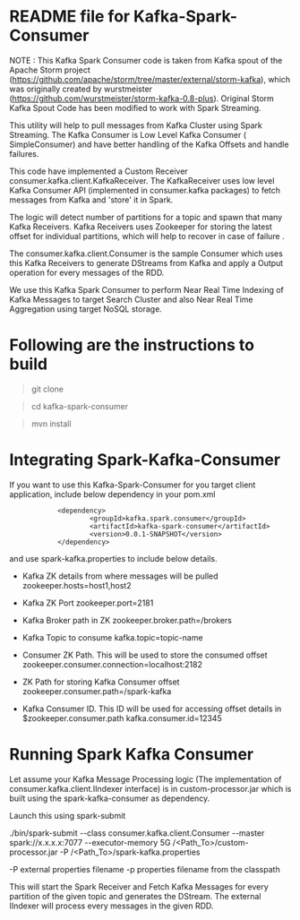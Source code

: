 README file for Kafka-Spark-Consumer
===================================

NOTE : This Kafka Spark Consumer code is taken from Kafka spout of the Apache Storm project (https://github.com/apache/storm/tree/master/external/storm-kafka), 
which was originally created by wurstmeister (https://github.com/wurstmeister/storm-kafka-0.8-plus).
Original Storm Kafka Spout Code has been modified to work with Spark Streaming.

 

This utility will help to pull messages from Kafka Cluster using Spark Streaming.
The Kafka Consumer is Low Level Kafka Consumer ( SimpleConsumer) and have better handling of the Kafka Offsets and handle failures.

This code have implemented a Custom Receiver consumer.kafka.client.KafkaReceiver. The KafkaReceiver uses low level Kafka Consumer API (implemented in consumer.kafka packages) to fetch messages from Kafka and 'store' it in Spark.

The logic will detect number of partitions for a topic and spawn that many Kafka Receivers.
Kafka Receivers uses Zookeeper for storing the latest offset for individual partitions, which will help to recover in case of failure .

The consumer.kafka.client.Consumer is the sample Consumer which uses this Kafka Receivers to generate DStreams from Kafka and apply a Output operation for every messages of the RDD.

We use this Kafka Spark Consumer to perform Near Real Time Indexing of Kafka Messages to target Search Cluster and also Near Real Time Aggregation using target NoSQL storage.    

Following are the instructions to build 
========================================

>git clone

>cd kafka-spark-consumer

>mvn install

Integrating Spark-Kafka-Consumer
=================================

If you want to use this Kafka-Spark-Consumer for you target client application, include below dependency in your pom.xml

                <dependency>
                        <groupId>kafka.spark.consumer</groupId>
                        <artifactId>kafka-spark-consumer</artifactId>
                        <version>0.0.1-SNAPSHOT</version>
                </dependency>

				
and use spark-kafka.properties to include below details.

* Kafka ZK details from where messages will be pulled
	zookeeper.hosts=host1,host2
* Kafka ZK Port
	zookeeper.port=2181
* Kafka Broker path in ZK
	zookeeper.broker.path=/brokers
* Kafka Topic to consume
	kafka.topic=topic-name

* Consumer ZK Path. This will be used to store the consumed offset
	zookeeper.consumer.connection=localhost:2182
* ZK Path for storing Kafka Consumer offset
	zookeeper.consumer.path=/spark-kafka
* Kafka Consumer ID. This ID will be used for accessing offset details in $zookeeper.consumer.path
	kafka.consumer.id=12345


Running Spark Kafka Consumer
===========================
Let assume your Kafka Message Processing logic (The implementation of consumer.kafka.client.IIndexer interface) is in custom-processor.jar which is built using the spark-kafka-consumer as dependency.

Launch this using spark-submit

./bin/spark-submit --class consumer.kafka.client.Consumer --master spark://x.x.x.x:7077 --executor-memory 5G /<Path_To>/custom-processor.jar -P /<Path_To>/spark-kafka.properties


-P external properties filename
-p properties filename from the classpath

This will start the Spark Receiver and Fetch Kafka Messages for every partition of the given topic and generates the DStream. The external IIndexer will process every messages in the given RDD. 

 
